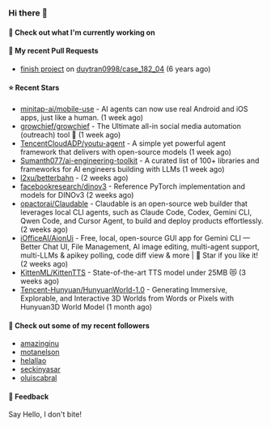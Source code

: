 ### Hi there 👋

#### 👷 Check out what I'm currently working on

#### 🔨 My recent Pull Requests

- [finish project](https://github.com/duytran0998/case_182_04/pull/1) on [duytran0998/case_182_04](https://github.com/duytran0998/case_182_04) (6 years ago)

#### ⭐ Recent Stars

- [minitap-ai/mobile-use](https://github.com/minitap-ai/mobile-use) - AI agents can now use real Android and iOS apps, just like a human. (1 week ago)
- [growchief/growchief](https://github.com/growchief/growchief) - The Ultimate all-in social media automation (outreach) tool 🤖 (1 week ago)
- [TencentCloudADP/youtu-agent](https://github.com/TencentCloudADP/youtu-agent) - A simple yet powerful agent framework that delivers with open-source models (1 week ago)
- [Sumanth077/ai-engineering-toolkit](https://github.com/Sumanth077/ai-engineering-toolkit) - A curated list of 100&#43; libraries and frameworks for AI engineers building with LLMs (1 week ago)
- [l2xu/betterbahn](https://github.com/l2xu/betterbahn) -  (2 weeks ago)
- [facebookresearch/dinov3](https://github.com/facebookresearch/dinov3) - Reference PyTorch implementation and models for DINOv3 (2 weeks ago)
- [opactorai/Claudable](https://github.com/opactorai/Claudable) - Claudable is an open-source web builder that leverages local CLI agents, such as Claude Code, Codex, Gemini CLI, Qwen Code, and Cursor Agent, to build and deploy products effortlessly. (2 weeks ago)
- [iOfficeAI/AionUi](https://github.com/iOfficeAI/AionUi) - Free, local, open-source GUI app for Gemini CLI — Better Chat UI, File Management, AI image editing, multi-agent support, multi-LLMs &amp; apikey polling, code diff view &amp; more | 🌟 Star if you like it! (2 weeks ago)
- [KittenML/KittenTTS](https://github.com/KittenML/KittenTTS) -  State-of-the-art TTS model under 25MB 😻  (3 weeks ago)
- [Tencent-Hunyuan/HunyuanWorld-1.0](https://github.com/Tencent-Hunyuan/HunyuanWorld-1.0) - Generating Immersive, Explorable, and Interactive 3D Worlds from Words or Pixels with Hunyuan3D World Model (1 month ago)

#### 👯 Check out some of my recent followers

- [amazinginu](https://github.com/amazinginu)
- [motanelson](https://github.com/motanelson)
- [helallao](https://github.com/helallao)
- [seckinyasar](https://github.com/seckinyasar)
- [oluiscabral](https://github.com/oluiscabral)

#### 💬 Feedback

Say Hello, I don't bite!